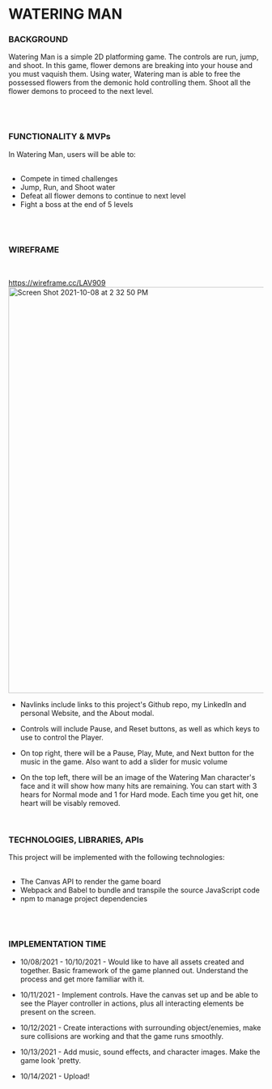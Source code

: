 # WATERING MAN







### BACKGROUND

Watering Man is a simple 2D platforming game. The controls are run, jump, and shoot. In this game, flower demons are breaking into your house and you must vaquish them. Using water, Watering man is able to free the possessed flowers from the demonic hold controlling them. Shoot all the flower demons to proceed to the next level.

<br>
<br>

### FUNCTIONALITY & MVPs

In Watering Man, users will be able to:<br>
<br>
- Compete in timed challenges<br>  
- Jump, Run, and Shoot water<br>  
- Defeat all flower demons to continue to next level<br>  
- Fight a boss at the end of 5 levels<br>  

<br>
<br>

### WIREFRAME
<br>

https://wireframe.cc/LAV909<br>
<img width="803" alt="Screen Shot 2021-10-08 at 2 32 50 PM" src="https://user-images.githubusercontent.com/88504868/136609086-ef8c3ab4-d061-47d1-a92f-c59ddc6069bf.png">


- Navlinks include links to this project's Github repo, my LinkedIn and personal Website, and the About modal.<br>

- Controls will include Pause, and Reset buttons, as well as which keys to use to control the Player.<br>

- On top right, there will be a Pause, Play, Mute, and Next button for the music in the game. Also want to add a slider for music volume<br>

- On the top left, there will be an image of the Watering Man character's face and it will show how many hits are remaining. You can start with 3 hears for Normal mode and 1 for Hard mode. Each time you get hit, one heart will be visably removed.<br>
<br>



### TECHNOLOGIES, LIBRARIES, APIs

This project will be implemented with the following technologies:<br>
<br>
- The Canvas API to render the game board<br>
- Webpack and Babel to bundle and transpile the source JavaScript code<br>
- npm to manage project dependencies<br>


<br>

<br>



### IMPLEMENTATION TIME

- 10/08/2021 - 10/10/2021 - Would like to have all assets created and together. Basic framework of the game planned out. Understand the process and get more familiar with it.<br>

- 10/11/2021 - Implement controls. Have the canvas set up and be able to see the Player controller in actions, plus all interacting elements be present on the screen.<br>

- 10/12/2021 - Create interactions with surrounding object/enemies, make sure collisions are working and that the game runs smoothly.<br>

- 10/13/2021 - Add music, sound effects, and character images. Make the game look 'pretty.<br>
- 10/14/2021 - Upload!<br>
